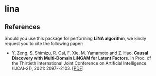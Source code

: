 # lina

## References

Should you use this package for performing **LiNA algorithm**, we kindly request you to cite the following paper:

* Y. Zeng, S. Shimizu, R. Cai, F. Xie, M. Yamamoto and Z. Hao. **Causal Discovery with Multi-Domain LiNGAM for Latent Factors**. In Proc. of the Thirtieth International Joint Conference on Artificial Intelligence (IJCAI-21), 2021: 2097--2103. [[PDF](https://www.ijcai.org/proceedings/2021/289)]
